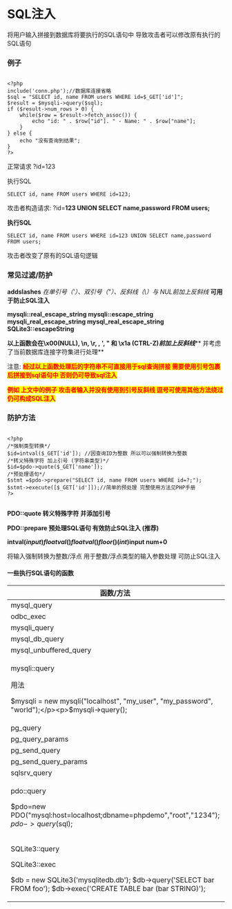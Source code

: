# SQL注入

将用户输入拼接到数据库将要执行的SQL语句中 导致攻击者可以修改原有执行的SQL语句

### 例子

```

<?php
include('conn.php');//数据库连接省略
$sql = "SELECT id, name FROM users WHERE id=$_GET['id']";
$result = $mysqli->query($sql);
if ($result->num_rows > 0) {
    while($row = $result->fetch_assoc()) {
        echo "id: " . $row["id"]. " - Name: " . $row["name"];
    }
} else {
    echo "没有查询到结果";
}
?>

```

正常请求 ?id=123

执行SQL&#x20;

```
SELECT id, name FROM users WHERE id=123;
```

攻击者构造请求: ?id=**123 UNION SELECT name,password FROM users;**

**执行SQL**

```
SELECT id, name FROM users WHERE id=123 UNION SELECT name,password FROM users;
```

攻击者改变了原有的SQL语句逻辑



### 常见过滤/防护

**addslashes** _在单引号（'）、双引号（"）、反斜线（\）与 NUL前加上反斜线_ **可用于防止SQL注入**

**mysqli::real\_escape\_string mysqli::escape\_string mysqli\_real\_escape\_string mysql\_real\_escape\_string SQLite3::escapeString**&#x20;

**以上函数会在\x00(NULL), \n, \r, , ', " 和 \x1a (CTRL-Z)**_**前加上反斜线**_**  并考虑了当前数据库连接字符集进行处理**

注意: <mark style="color:red;"></mark> <mark style="color:red;"></mark><mark style="color:red;">**经过以上函数处理后的字符串不可直接用于sql查询拼接 需要使用引号包裹后拼接到sql语句中 否则仍可导致sql注入**</mark>&#x20;

<mark style="color:red;">**例如 上文中的例子 攻击者输入并没有使用到引号反斜线 逗号可使用其他方法绕过 仍可构成SQL注入**</mark>

### 防护方法

```

<?php
/*强制类型转换*/
$id=intval($_GET['id']); //因查询ID为整数 所以可以强制转换为整数
/*转义特殊字符 加上引号 (字符串类型)*/
$id=$pdo->quote($_GET['name']);
/*预处理语句*/
$stmt =$pdo->prepare("SELECT id, name FROM users WHERE id=?;");
$stmt->execute([$_GET['id']]);//简单的预处理 完整使用方法见PHP手册
?>


```

**PDO::quote 转义特殊字符 并添加引号**

**PDO::prepare 预处理SQL语句 有效防止SQL注入 (推荐)**

**intval($input) floatval() floatval() floor() (int)$input num+0**&#x20;

将输入强制转换为整数/浮点 用于整数/浮点类型的输入参数处理 可防止SQL注入



#### 一些执行SQL语句的函数

| 函数/方法                                                                                                                                                              | 备注  |
| ------------------------------------------------------------------------------------------------------------------------------------------------------------------ | --- |
| mysql\_query                                                                                                                                                       |     |
| odbc\_exec                                                                                                                                                         |     |
| mysqli\_query                                                                                                                                                      |     |
| mysql\_db\_query                                                                                                                                                   |     |
| mysql\_unbuffered\_query                                                                                                                                           |     |
| <p>mysqli::query</p><p>用法</p><p>$mysqli = new mysqli("localhost", "my_user", "my_password", "world");</p><p>$mysqli->query();</p>                                  |     |
| pg\_query                                                                                                                                                          |     |
| pg\_query\_params                                                                                                                                                  |     |
| pg\_send\_query                                                                                                                                                    |     |
| pg\_send\_query\_params                                                                                                                                            |     |
| sqlsrv\_query                                                                                                                                                      |     |
| <p>pdo::query</p><p>$pdo=new PDO("mysql:host=localhost;dbname=phpdemo","root","1234"); $pdo->query($sql);</p>                                                      | PDO |
| <p>SQLite3::query</p><p>SQLite3::exec</p><p>$db = new SQLite3('mysqlitedb.db'); $db->query('SELECT bar FROM foo'); $db->exec('CREATE TABLE bar (bar STRING)');</p> |     |
